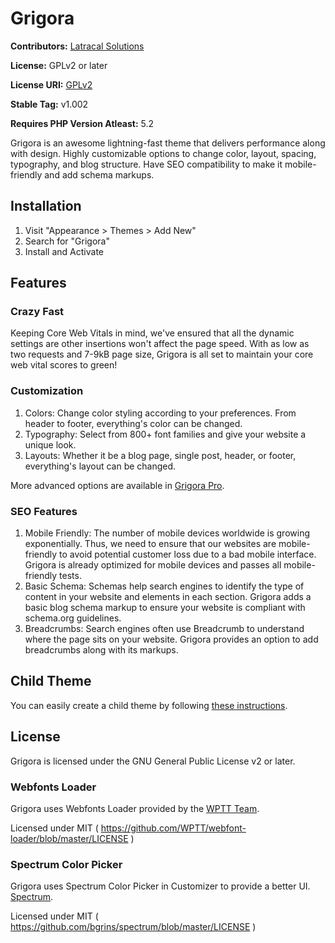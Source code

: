 # Grigora

**Contributors:** [Latracal Solutions](https://latracal.com/)

**License:** GPLv2 or later

**License URI:** [GPLv2](https://www.gnu.org/licenses/gpl-2.0.html)

**Stable Tag:** v1.002

**Requires PHP Version Atleast:** 5.2

Grigora is an awesome lightning-fast theme that delivers performance along with design. Highly customizable options to change color, layout, spacing, typography, and blog structure. Have SEO compatibility to make it mobile-friendly and add schema markups.

## Installation

1. Visit "Appearance > Themes > Add New"
2. Search for "Grigora"
3. Install and Activate

## Features

### Crazy Fast

Keeping Core Web Vitals in mind, we've ensured that all the dynamic settings are other insertions won't affect the page speed. With as low as two requests and 7-9kB page size, Grigora is all set to maintain your core web vital scores to green!

### Customization

1. Colors: Change color styling according to your preferences. From header to footer, everything's color can be changed.
2. Typography: Select from 800+ font families and give your website a unique look.
3. Layouts: Whether it be a blog page, single post, header, or footer, everything's layout can be changed.

More advanced options are available in [Grigora Pro](https://wpgrigora.com/pro/).

### SEO Features

1. Mobile Friendly: The number of mobile devices worldwide is growing exponentially. Thus, we need to ensure that our websites are mobile-friendly to avoid potential customer loss due to a bad mobile interface. Grigora is already optimized for mobile devices and passes all mobile-friendly tests.
2. Basic Schema: Schemas help search engines to identify the type of content in your website and elements in each section. Grigora adds a basic blog schema markup to ensure your website is compliant with schema.org guidelines.
3. Breadcrumbs: Search engines often use Breadcrumb to understand where the page sits on your website. Grigora provides an option to add breadcrumbs along with its markups.

## Child Theme

You can easily create a child theme by following [these instructions](https://wpgrigora.com/docs/create-child-theme-grigora/).

## License

Grigora is licensed under the GNU General Public License v2 or later.

### Webfonts Loader

Grigora uses Webfonts Loader provided by the [WPTT Team](https://github.com/WPTT/webfont-loader).

Licensed under MIT ( https://github.com/WPTT/webfont-loader/blob/master/LICENSE )

### Spectrum Color Picker

Grigora uses Spectrum Color Picker in Customizer to provide a better UI. [Spectrum](https://github.com/bgrins/spectrum).

Licensed under MIT ( https://github.com/bgrins/spectrum/blob/master/LICENSE )
